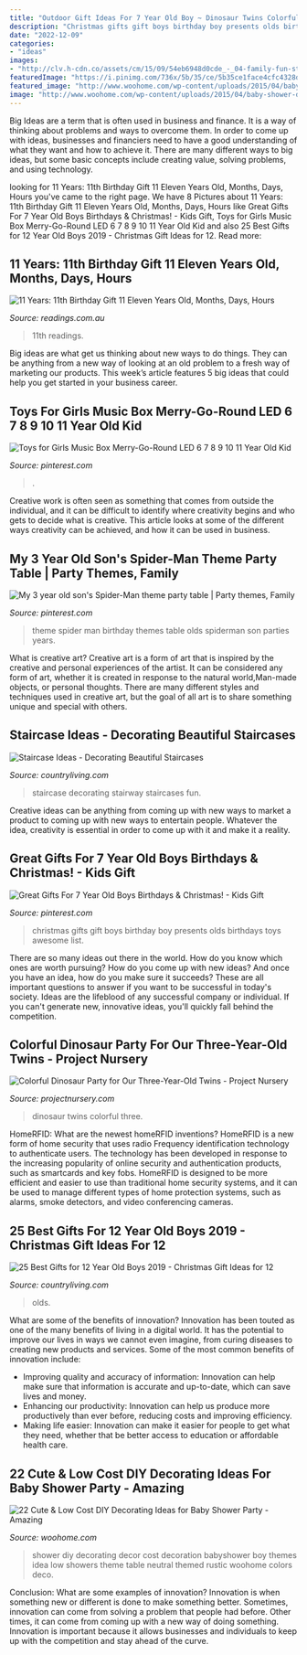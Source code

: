 ```yaml
---
title: "Outdoor Gift Ideas For 7 Year Old Boy ~ Dinosaur Twins Colorful Three"
description: "Christmas gifts gift boys birthday boy presents olds birthdays toys awesome list"
date: "2022-12-09"
categories:
- "ideas"
images:
- "http://clv.h-cdn.co/assets/cm/15/09/54eb6948d0cde_-_04-family-fun-stairway-0514-s2.jpg"
featuredImage: "https://i.pinimg.com/736x/5b/35/ce/5b35ce1face4cfc4328dcf8ceb0ae2b1.jpg"
featured_image: "http://www.woohome.com/wp-content/uploads/2015/04/baby-shower-decor-ideas-woohome-10.jpg"
image: "http://www.woohome.com/wp-content/uploads/2015/04/baby-shower-decor-ideas-woohome-10.jpg"
---
```



Big Ideas are a term that is often used in business and finance. It is a way of thinking about problems and ways to overcome them. In order to come up with ideas, businesses and financiers need to have a good understanding of what they want and how to achieve it. There are many different ways to big ideas, but some basic concepts include creating value, solving problems, and using technology.

	

		
looking for 11 Years: 11th Birthday Gift 11 Eleven Years Old, Months, Days, Hours you've came to the right page. We have 8 Pictures about 11 Years: 11th Birthday Gift 11 Eleven Years Old, Months, Days, Hours like Great Gifts For 7 Year Old Boys Birthdays &amp; Christmas! - Kids Gift, Toys for Girls Music Box Merry-Go-Round LED 6 7 8 9 10 11 Year Old Kid and also 25 Best Gifts for 12 Year Old Boys 2019 - Christmas Gift Ideas for 12. Read more:
		
    
## 11 Years: 11th Birthday Gift 11 Eleven Years Old, Months, Days, Hours

<img loading=lazy src="http://images2.eruditetechnologies.com.au/original/978/109/730/9781097302079.jpg" onerror="this.onerror=null;this.src='https://tse4.mm.bing.net/th?id=OIP.DrvRx0fR9RA7Vhrtw8jpAAAAAA&amp;pid=15.1';" alt="11 Years: 11th Birthday Gift 11 Eleven Years Old, Months, Days, Hours">

_Source: readings.com.au_

>11th readings. 

	

Big ideas are what get us thinking about new ways to do things. They can be anything from a new way of looking at an old problem to a fresh way of marketing our products. This week’s article features 5 big ideas that could help you get started in your business career.

    
## Toys For Girls Music Box Merry-Go-Round LED 6 7 8 9 10 11 Year Old Kid

<img loading=lazy src="https://i.pinimg.com/736x/5b/35/ce/5b35ce1face4cfc4328dcf8ceb0ae2b1.jpg" onerror="this.onerror=null;this.src='https://tse3.mm.bing.net/th?id=OIP.Jn7ohawJZSQ14wJjtZG49gHaHa&amp;pid=15.1';" alt="Toys for Girls Music Box Merry-Go-Round LED 6 7 8 9 10 11 Year Old Kid">

_Source: pinterest.com_

>. 

	

Creative work is often seen as something that comes from outside the individual, and it can be difficult to identify where creativity begins and who gets to decide what is creative. This article looks at some of the different ways creativity can be achieved, and how it can be used in business.

    
## My 3 Year Old Son&#039;s Spider-Man Theme Party Table | Party Themes, Family

<img loading=lazy src="https://i.pinimg.com/originals/ea/87/3b/ea873b6e341261eb7c5d79d6534e9cc6.jpg" onerror="this.onerror=null;this.src='https://tse3.mm.bing.net/th?id=OIP.FtDiJ4RWoiRqLxolmyu_YQHaHa&amp;pid=15.1';" alt="My 3 year old son&#039;s Spider-Man theme party table | Party themes, Family">

_Source: pinterest.com_

>theme spider man birthday themes table olds spiderman son parties years. 

	

What is creative art?
Creative art is a form of art that is inspired by the creative and personal experiences of the artist. It can be considered any form of art, whether it is created in response to the natural world,Man-made objects, or personal thoughts. There are many different styles and techniques used in creative art, but the goal of all art is to share something unique and special with others.

    
## Staircase Ideas - Decorating Beautiful Staircases

<img loading=lazy src="http://clv.h-cdn.co/assets/cm/15/09/54eb6948d0cde_-_04-family-fun-stairway-0514-s2.jpg" onerror="this.onerror=null;this.src='https://tse1.mm.bing.net/th?id=OIP.-yS53i1W0L_YXFnZlRJKywHaI2&amp;pid=15.1';" alt="Staircase Ideas - Decorating Beautiful Staircases">

_Source: countryliving.com_

>staircase decorating stairway staircases fun. 

	

Creative ideas can be anything from coming up with new ways to market a product to coming up with new ways to entertain people. Whatever the idea, creativity is essential in order to come up with it and make it a reality.

    
## Great Gifts For 7 Year Old Boys Birthdays &amp; Christmas! - Kids Gift

<img loading=lazy src="https://i.pinimg.com/736x/11/6d/eb/116deb4e418cee10b2c5694ce4edb283--christmas-gifts-for-boys-awesome-christmas-gifts.jpg" onerror="this.onerror=null;this.src='https://tse2.mm.bing.net/th?id=OIP.Mm37Aq_eybgFoPEgxz-RRAHaLG&amp;pid=15.1';" alt="Great Gifts For 7 Year Old Boys Birthdays &amp; Christmas! - Kids Gift">

_Source: pinterest.com_

>christmas gifts gift boys birthday boy presents olds birthdays toys awesome list. 

	

There are so many ideas out there in the world. How do you know which ones are worth pursuing? How do you come up with new ideas? And once you have an idea, how do you make sure it succeeds? These are all important questions to answer if you want to be successful in today's society. Ideas are the lifeblood of any successful company or individual. If you can't generate new, innovative ideas, you'll quickly fall behind the competition.

    
## Colorful Dinosaur Party For Our Three-Year-Old Twins - Project Nursery

<img loading=lazy src="https://projectnursery.com/wp-content/uploads/2012/09/DSC027751-683x1024.jpg" onerror="this.onerror=null;this.src='https://tse2.mm.bing.net/th?id=OIP.nbbk5ZYnr_X4fl7waSE3cgDMEy&amp;pid=15.1';" alt="Colorful Dinosaur Party for Our Three-Year-Old Twins - Project Nursery">

_Source: projectnursery.com_

>dinosaur twins colorful three. 

	

HomeRFID: What are the newest homeRFID inventions?
HomeRFID is a new form of home security that uses radio Frequency identification technology to authenticate users. The technology has been developed in response to the increasing popularity of online security and authentication products, such as smartcards and key fobs. HomeRFID is designed to be more efficient and easier to use than traditional home security systems, and it can be used to manage different types of home protection systems, such as alarms, smoke detectors, and video conferencing cameras.

    
## 25 Best Gifts For 12 Year Old Boys 2019 - Christmas Gift Ideas For 12

<img loading=lazy src="https://hips.hearstapps.com/hmg-prod.s3.amazonaws.com/images/gifts-for-12-year-old-boys-1573594088.png?crop=0.498xw:1.00xh;0.00962xw,0&amp;resize=640:*" onerror="this.onerror=null;this.src='https://tse1.mm.bing.net/th?id=OIP.EE7a1MeZS7k9UW2_9UW-PwHaHY&amp;pid=15.1';" alt="25 Best Gifts for 12 Year Old Boys 2019 - Christmas Gift Ideas for 12">

_Source: countryliving.com_

>olds. 

	

What are some of the benefits of innovation?
Innovation has been touted as one of the many benefits of living in a digital world. It has the potential to improve our lives in ways we cannot even imagine, from curing diseases to creating new products and services. Some of the most common benefits of innovation include: 
- Improving quality and accuracy of information: Innovation can help make sure that information is accurate and up-to-date, which can save lives and money. 
- Enhancing our productivity: Innovation can help us produce more productively than ever before, reducing costs and improving efficiency. 
- Making life easier: Innovation can make it easier for people to get what they need, whether that be better access to education or affordable health care.

    
## 22 Cute &amp; Low Cost DIY Decorating Ideas For Baby Shower Party - Amazing

<img loading=lazy src="http://www.woohome.com/wp-content/uploads/2015/04/baby-shower-decor-ideas-woohome-10.jpg" onerror="this.onerror=null;this.src='https://tse3.mm.bing.net/th?id=OIP.AZ6Er6VYfMBimlmU98aQ5gHaLH&amp;pid=15.1';" alt="22 Cute &amp; Low Cost DIY Decorating Ideas for Baby Shower Party - Amazing">

_Source: woohome.com_

>shower diy decorating decor cost decoration babyshower boy themes idea low showers theme table neutral themed rustic woohome colors deco. 

	

Conclusion: What are some examples of innovation?
Innovation is when something new or different is done to make something better. Sometimes, innovation can come from solving a problem that people had before. Other times, it can come from coming up with a new way of doing something. Innovation is important because it allows businesses and individuals to keep up with the competition and stay ahead of the curve.

